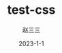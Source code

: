 ---
title: test-css
author: 赵三三
date: '2023-1-1'
sidebar: auto
# sticky: 1
tags:
 - CSS
categories:
 - 基础
---